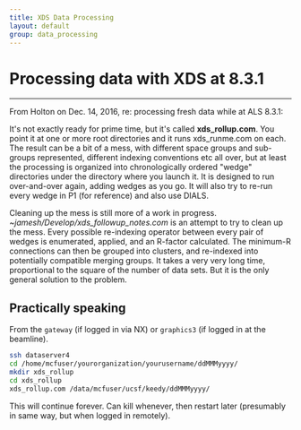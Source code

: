 ```yaml
---
title: XDS Data Processing
layout: default
group: data_processing
---
```


# Processing data with XDS at 8.3.1

---

From Holton on Dec. 14, 2016, re: processing fresh data while at ALS 8.3.1:

It's not exactly ready for prime time, but it's called **xds_rollup.com**.
You point it at one or more root directories and it runs xds_runme.com
on each. The result can be a bit of a mess, with different space groups
and sub-groups represented, different indexing conventions etc all over,
but at least the processing is organized into chronologically ordered
"wedge" directories under the directory where you launch it. It is
designed to run over-and-over again, adding wedges as you go. It will
also try to re-run every wedge in P1 (for reference) and also use DIALS.

Cleaning up the mess is still more of a work in progress.
*~jamesh/Develop/xds_followup_notes.com* is an attempt to try to
clean up the mess. Every possible re-indexing operator between every pair
of wedges is enumerated, applied, and an R-factor calculated. The
minimum-R connections can then be grouped into clusters, and re-indexed
into potentially compatible merging groups. It takes a very very long
time, proportional to the square of the number of data sets. But it is
the only general solution to the problem.

## Practically speaking

From the `gateway` (if logged in via NX) or `graphics3` (if logged in at the beamline).

```bash
ssh dataserver4
cd /home/mcfuser/yourorganization/yourusername/ddMMMyyyy/
mkdir xds_rollup
cd xds_rollup
xds_rollup.com /data/mcfuser/ucsf/keedy/ddMMMyyyy/
```

This will continue forever. Can kill whenever, then restart later (presumably in same way, but when logged in remotely).
